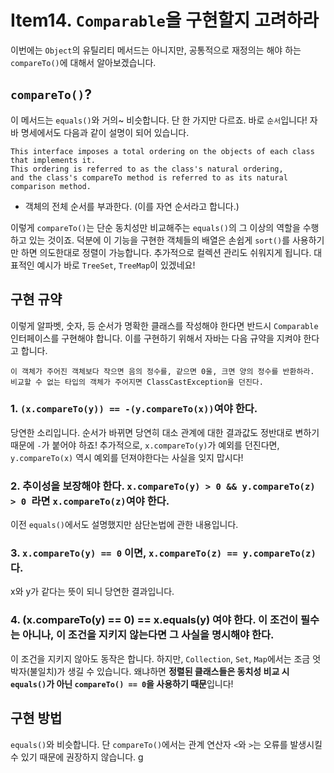 # Item14. `Comparable`을 구현할지 고려하라
이번에는 `Object`의 유틸리티 메서드는 아니지만, 공통적으로 재정의는 해야 하는 `compareTo()`에 대해서 알아보겠습니다.

## `compareTo()`?
이 메서드는 `equals()`와 거의~ 비슷합니다. 단 한 가지만 다르죠. 바로 `순서`입니다! 
자바 명세에서도 다음과 같이 설명이 되어 있습니다.
```text
This interface imposes a total ordering on the objects of each class that implements it.
This ordering is referred to as the class's natural ordering, 
and the class's compareTo method is referred to as its natural comparison method.
```
* 객체의 전체 순서를 부과한다. (이를 자연 순서라고 합니다.)

이렇게 `compareTo()`는 단순 동치성만 비교해주는 `equals()`의 그 이상의 역할을 수행하고 있는 것이죠.
덕분에 이 기능을 구현한 객체들의 배열은 손쉽게 `sort()`를 사용하기만 하면 의도한대로 정렬이 가능합니다.
추가적으로 컬렉션 관리도 쉬워지게 됩니다. 대표적인 예시가 바로 `TreeSet`, `TreeMap`이 있겠네요!

## 구현 규약
이렇게 알파벳, 숫자, 등 순서가 명확한 클래스를 작성해야 한다면 반드시 `Comparable` 인터페이스를 구현해야 합니다.
이를 구현하기 위해서 자바는 다음 규약을 지켜야 한다고 합니다.
```text
이 객체가 주어진 객체보다 작으면 음의 정수를, 같으면 0울, 크면 양의 정수를 반환하라.
비교할 수 없는 타입의 객체가 주어지면 ClassCastException을 던진다.
```

### 1. `(x.compareTo(y)) == -(y.compareTo(x))`여야 한다.
당연한 소리입니다. 순서가 바뀌면 당연히 대소 관계에 대한 결과값도 정반대로 변하기 때문에 `-`가 붙어야 하죠!
추가적으로, `x.compareTo(y)`가 예외를 던진다면, `y.compareTo(x)` 역시 예외를 던져야한다는 사실을 잊지 맙시다!

### 2. 추이성을 보장해야 한다. `x.compareTo(y) > 0 && y.compareTo(z) > 0 `라면 `x.compareTo(z)`여야 한다.
이전 `equals()`에서도 설명했지만 삼단논법에 관한 내용입니다.

### 3. `x.compareTo(y) == 0` 이면, `x.compareTo(z) == y.compareTo(z)`다.
x와 y가 같다는 뜻이 되니 당연한 결과입니다.

### 4. (x.compareTo(y) == 0) == x.equals(y) 여야 한다. 이 조건이 필수는 아니나, 이 조건을 지키지 않는다면 그 사실을 명시해야 한다.
이 조건을 지키지 않아도 동작은 합니다. 하지만, `Collection`, `Set`, `Map`에서는 조금 엇박자(불일치)가 생길 수 있습니다.
왜냐하면 **정렬된 클래스들은 동치성 비교 시 `equals()`가 아닌 `compareTo() == 0`을 사용하기 때문**입니다!


## 구현 방법
`equals()`와 비슷합니다. 단 `compareTo()`에서는 관계 연산자 `<`와 `>`는 오류를 발생시킬 수 있기 때문에 권장하지 않습니다.
g